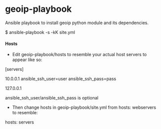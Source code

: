 # geoip-playbook

Ansible playbook to install geoip python module and its dependencies. 

  $ ansible-playbook -s -kK site.yml


#### Hosts

- Edit geoip-playbook/hosts to resemble your actual host servers to appear like so:

[servers]

10.0.0.1 ansible_ssh_user=user ansible_ssh_pass=pass

127.0.0.1


ansible_ssh_user/ansible_ssh_pass is optional

- Then change hosts in geoip-playbook/site.yml from hosts: webservers to resemble:

hosts: servers

